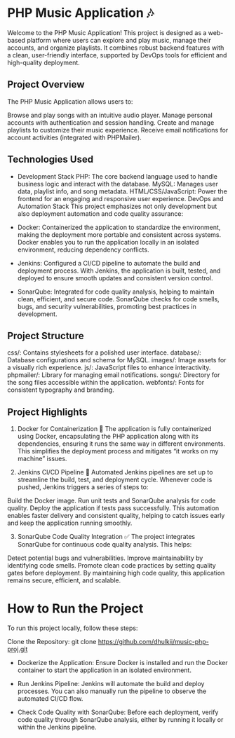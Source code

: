 # PHP Music Application 🎶
Welcome to the PHP Music Application! This project is designed as a web-based platform where users can explore and play music, manage their accounts, and organize playlists. It combines robust backend features with a clean, user-friendly interface, supported by DevOps tools for efficient and high-quality deployment.

## Project Overview
The PHP Music Application allows users to:

Browse and play songs with an intuitive audio player.
Manage personal accounts with authentication and session handling.
Create and manage playlists to customize their music experience.
Receive email notifications for account activities (integrated with PHPMailer).
## Technologies Used
* Development Stack
PHP: The core backend language used to handle business logic and interact with the database.
MySQL: Manages user data, playlist info, and song metadata.
HTML/CSS/JavaScript: Power the frontend for an engaging and responsive user experience.
DevOps and Automation Stack
This project emphasizes not only development but also deployment automation and code quality assurance:

* Docker: Containerized the application to standardize the environment, making the deployment more portable and consistent across systems. Docker enables you to run the application locally in an isolated environment, reducing dependency conflicts.

* Jenkins: Configured a CI/CD pipeline to automate the build and deployment process. With Jenkins, the application is built, tested, and deployed to ensure smooth updates and consistent version control.

* SonarQube: Integrated for code quality analysis, helping to maintain clean, efficient, and secure code. SonarQube checks for code smells, bugs, and security vulnerabilities, promoting best practices in development.

## Project Structure

css/: Contains stylesheets for a polished user interface.
database/: Database configurations and schema for MySQL.
images/: Image assets for a visually rich experience.
js/: JavaScript files to enhance interactivity.
phpmailer/: Library for managing email notifications.
songs/: Directory for the song files accessible within the application.
webfonts/: Fonts for consistent typography and branding.

## Project Highlights
1. Docker for Containerization 🐳
The application is fully containerized using Docker, encapsulating the PHP application along with its dependencies, ensuring it runs the same way in different environments. This simplifies the deployment process and mitigates “it works on my machine” issues.

2. Jenkins CI/CD Pipeline 🔄
Automated Jenkins pipelines are set up to streamline the build, test, and deployment cycle. Whenever code is pushed, Jenkins triggers a series of steps to:

Build the Docker image.
Run unit tests and SonarQube analysis for code quality.
Deploy the application if tests pass successfully.
This automation enables faster delivery and consistent quality, helping to catch issues early and keep the application running smoothly.

3. SonarQube Code Quality Integration ✅
The project integrates SonarQube for continuous code quality analysis. This helps:

Detect potential bugs and vulnerabilities.
Improve maintainability by identifying code smells.
Promote clean code practices by setting quality gates before deployment.
By maintaining high code quality, this application remains secure, efficient, and scalable.

# How to Run the Project
To run this project locally, follow these steps:

Clone the Repository: git clone https://github.com/dhulkii/music-php-proj.git
* Dockerize the Application: Ensure Docker is installed and run the Docker container to start the application in an isolated environment.

* Run Jenkins Pipeline: Jenkins will automate the build and deploy processes. You can also manually run the pipeline to observe the automated CI/CD flow.

* Check Code Quality with SonarQube: Before each deployment, verify code quality through SonarQube analysis, either by running it locally or within the Jenkins pipeline.


